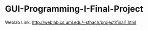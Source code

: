 # GUI-Programming-I-Final-Project

Weblab Link: http://weblab.cs.uml.edu/~sthach/project/final1.html

